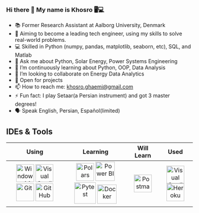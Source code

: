 ### Hi there 👋 My name is Khosro     :desktop_computer::computer:


- 📚 Former Research Assistant at Aalborg University, Denmark
- 🚀 Aiming to become a leading tech engineer, using my skills to solve real-world problems.
- 💻 Skilled in Python (numpy, pandas, matplotlib, seaborn, etc), SQL, and Matlab
- 💬 Ask me about Python, Solar Energy, Power Systems Engineering
- 🌱 I’m continuously learning about Python, OOP, Data Analysis
- 👯 I’m looking to collaborate on Energy Data Analytics
- 🚧 Open for projects
- 📫 How to reach me: khosro.ghaemi@gmail.com
- ⚡ Fun fact: I play Setaar(a Persian instrument) and got 3 master degrees!
- 🗣️ Speak English, Persian, Español(limited)

<!-- - 🤔 I’m looking for help with ... -->
<!--- 😄 Pronouns: ...-->
<!--- - 🔭 I’m currently working on Advanced Python data structures ...-->


## IDEs & Tools
| Using | Learning | Will Learn | Used |
| :---: | :---: | :---: | :---: |
| [<img src="https://cdn.simpleicons.org/windows" title="Windows 11" alt="Windows 11" width="48">](https://www.microsoft.com/en-us/windows/) [<img src="https://cdn.simpleicons.org/visualstudiocode" title="Visual Studio Code" alt="Visual Studio Code" width="48">](https://code.visualstudio.com/) [<img src="https://cdn.simpleicons.org/git" title="Git" alt="Git" width="48">](https://git-scm.com/) [<img src="https://cdn.simpleicons.org/github" title="GitHub" alt="GitHub" width="48">](https://github.com/) | [<img src="https://cdn.simpleicons.org/polars" title="Polars" alt="Polars" width="48">](https://pola.rs/) [<img src="https://cdn.simpleicons.org/powerbi" title="Power BI" alt="Power BI" width="52">](https://powerbi.microsoft.com/) [<img src="https://cdn.simpleicons.org/pytest" title="Pytest" alt="Pytest" width="58">](https://pytest.org/) [<img src="https://cdn.simpleicons.org/docker" title="Docker" alt="Docker" width="52">](https://www.docker.com/) | [<img src="https://cdn.simpleicons.org/postman" title="Postman" alt="Postman" width="48">](https://www.postman.com/) | [<img src="https://cdn.simpleicons.org/visualstudio" title="Visual Studio" alt="Visual Studio" width="48">](https://visualstudio.microsoft.com/vs/) [<img src="https://cdn.simpleicons.org/heroku" title="Heroku" alt="Heroku" width="48">](https://www.heroku.com/) |

